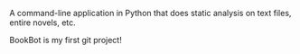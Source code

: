 A command-line application in Python that does static analysis on text files, entire novels, etc.

BookBot is my first git project!